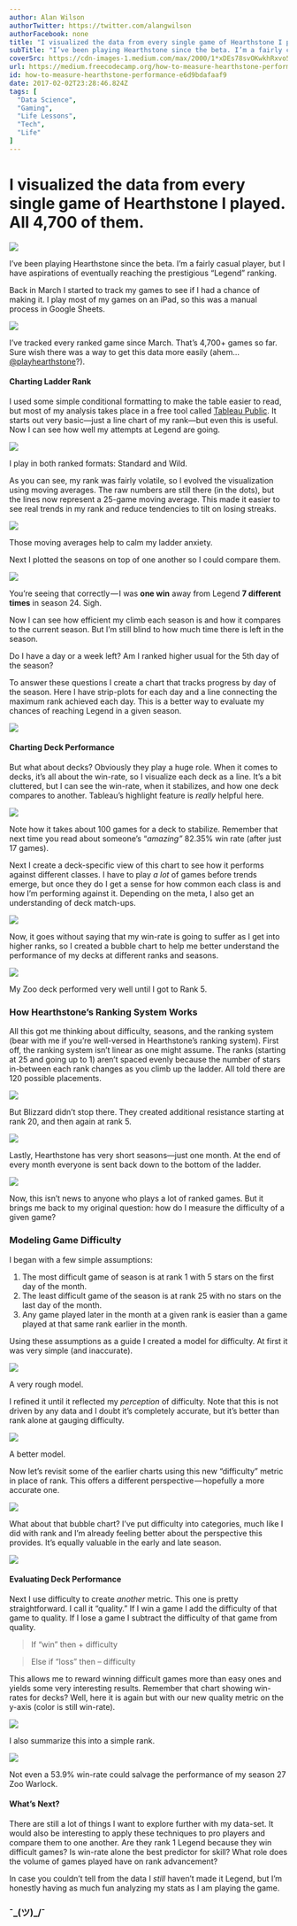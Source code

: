 ```yaml
---
author: Alan Wilson
authorTwitter: https://twitter.com/alangwilson
authorFacebook: none
title: "I visualized the data from every single game of Hearthstone I played. All 4,700 of them."
subTitle: "I’ve been playing Hearthstone since the beta. I’m a fairly casual player, but I have aspirations of eventually reaching the prestigious “..."
coverSrc: https://cdn-images-1.medium.com/max/2000/1*xDEs78svOKwkhRxvo5fqJQ.png
url: https://medium.freecodecamp.org/how-to-measure-hearthstone-performance-e6d9bdafaaf9
id: how-to-measure-hearthstone-performance-e6d9bdafaaf9
date: 2017-02-02T23:28:46.824Z
tags: [
  "Data Science",
  "Gaming",
  "Life Lessons",
  "Tech",
  "Life"
]
---
```

# I visualized the data from every single game of Hearthstone I played. All 4,700 of them.







![](https://cdn-images-1.medium.com/max/2000/1*xDEs78svOKwkhRxvo5fqJQ.png)







I’ve been playing Hearthstone since the beta. I’m a fairly casual player, but I have aspirations of eventually reaching the prestigious “Legend” ranking.

Back in March I started to track my games to see if I had a chance of making it. I play most of my games on an iPad, so this was a manual process in Google Sheets.







![](https://cdn-images-1.medium.com/max/2000/1*FE2ru-LYKO4LT8drPu4HSw.png)

I’ve tracked every ranked game since March. That’s 4,700+ games so far. Sure wish there was a way to get this data more easily (ahem… [@playhearthstone](https://twitter.com/playhearthstone)?).







#### Charting Ladder Rank

I used some simple conditional formatting to make the table easier to read, but most of my analysis takes place in a free tool called [Tableau Public](https://public.tableau.com/s/). It starts out very basic—just a line chart of my rank—but even this is useful. Now I can see how well my attempts at Legend are going.







![](https://cdn-images-1.medium.com/max/2000/1*eUPd9bj0AZVd8wJUjRpxaw.gif)

I play in both ranked formats: Standard and Wild.







As you can see, my rank was fairly volatile, so I evolved the visualization using moving averages. The raw numbers are still there (in the dots), but the lines now represent a 25-game moving average. This made it easier to see real trends in my rank and reduce tendencies to tilt on losing streaks.







![](https://cdn-images-1.medium.com/max/2000/1*rVAp8iH5isRTTHZ75tW3kg.png)

Those moving averages help to calm my ladder anxiety.







Next I plotted the seasons on top of one another so I could compare them.







![](https://cdn-images-1.medium.com/max/2000/1*jyaP313wCw85gzNATStZIw.png)

You’re seeing that correctly — I was **one win** away from Legend **7 different times** in season 24. Sigh.







Now I can see how efficient my climb each season is and how it compares to the current season. But I’m still blind to how much time there is left in the season.

Do I have a day or a week left? Am I ranked higher usual for the 5th day of the season?

To answer these questions I create a chart that tracks progress by day of the season. Here I have strip-plots for each day and a line connecting the maximum rank achieved each day. This is a better way to evaluate my chances of reaching Legend in a given season.



![](https://cdn-images-1.medium.com/max/1600/1*Q6kmTZfR1CkMIJkwQU3-cA.png)



#### Charting Deck Performance

But what about decks? Obviously they play a huge role. When it comes to decks, it’s all about the win-rate, so I visualize each deck as a line. It’s a bit cluttered, but I can see the win-rate, when it stabilizes, and how one deck compares to another. Tableau’s highlight feature is _really_ helpful here.







![](https://cdn-images-1.medium.com/max/2000/1*fIt0UCp_7m7yGDTgJch2QQ.gif)

Note how it takes about 100 games for a deck to stabilize. Remember that next time you read about someone’s “_amazing”_ 82.35% win rate (after just 17 games).







Next I create a deck-specific view of this chart to see how it performs against different classes. I have to play _a lot_ of games before trends emerge, but once they do I get a sense for how common each class is and how I’m performing against it. Depending on the meta, I also get an understanding of deck match-ups.







![](https://cdn-images-1.medium.com/max/2000/1*Jk6_kSSoURcKFjdx9RIVtA.png)







Now, it goes without saying that my win-rate is going to suffer as I get into higher ranks, so I created a bubble chart to help me better understand the performance of my decks at different ranks and seasons.







![](https://cdn-images-1.medium.com/max/2000/1*v02Rw12AwquYBE9X-AG0Tg.gif)

My Zoo deck performed very well until I got to Rank 5.







### How Hearthstone’s Ranking System Works

All this got me thinking about difficulty, seasons, and the ranking system (bear with me if you’re well-versed in Hearthstone’s ranking system). First off, the ranking system isn’t linear as one might assume. The ranks (starting at 25 and going up to 1) aren’t spaced evenly because the number of stars in-between each rank changes as you climb up the ladder. All told there are 120 possible placements.



![](https://cdn-images-1.medium.com/max/1600/1*K7Vy6YyYiQr-22Ix-M7x5w.png)



But Blizzard didn’t stop there. They created additional resistance starting at rank 20, and then again at rank 5.



![](https://cdn-images-1.medium.com/max/1600/1*CKEPWE0kJxcdpoCfmcFcaA.png)



Lastly, Hearthstone has very short seasons—just one month. At the end of every month everyone is sent back down to the bottom of the ladder.



![](https://cdn-images-1.medium.com/max/1600/1*BjNqtW1pOY0a1LBJfyNeuQ.png)



Now, this isn’t news to anyone who plays a lot of ranked games. But it brings me back to my original question: how do I measure the difficulty of a given game?

### Modeling Game Difficulty

I began with a few simple assumptions:

1.  The most difficult game of season is at rank 1 with 5 stars on the first day of the month.
2.  The least difficult game of the season is at rank 25 with no stars on the last day of the month.
3.  Any game played later in the month at a given rank is easier than a game played at that same rank earlier in the month.

Using these assumptions as a guide I created a model for difficulty. At first it was very simple (and inaccurate).



![](https://cdn-images-1.medium.com/max/1600/1*LR1hokqFnZG7QHZRNgm2bw.png)

A very rough model.



I refined it until it reflected my _perception_ of difficulty. Note that this is not driven by any data and I doubt it’s completely accurate, but it’s better than rank alone at gauging difficulty.



![](https://cdn-images-1.medium.com/max/1600/1*7ANzUK4kwiMTaPL2J4wp_g.png)

A better model.



Now let’s revisit some of the earlier charts using this new “difficulty” metric in place of rank. This offers a different perspective — hopefully a more accurate one.







![](https://cdn-images-1.medium.com/max/2000/1*7I7S-4pVn08oQh2lmiGCyg.gif)







What about that bubble chart? I’ve put difficulty into categories, much like I did with rank and I’m already feeling better about the perspective this provides. It’s equally valuable in the early and late season.







![](https://cdn-images-1.medium.com/max/2000/1*EfKS4hyOGUDmMygW9mI3wA.gif)







#### Evaluating Deck Performance

Next I use difficulty to create _another_ metric. This one is pretty straightforward. I call it “quality.” If I win a game I add the difficulty of that game to quality. If I lose a game I subtract the difficulty of that game from quality.

> If “win” then + difficulty

> Else if “loss” then – difficulty

This allows me to reward winning difficult games more than easy ones and yields some very interesting results. Remember that chart showing win-rates for decks? Well, here it is again but with our new quality metric on the y-axis (color is still win-rate).







![](https://cdn-images-1.medium.com/max/2000/1*-wk_gwdYk3bN9U6B6vVgeA.gif)







I also summarize this into a simple rank.







![](https://cdn-images-1.medium.com/max/2000/1*al2SuZkaxpyVigpUBitY7w.png)

Not even a 53.9% win-rate could salvage the performance of my season 27 Zoo Warlock.







#### What’s Next?

There are still a lot of things I want to explore further with my data-set. It would also be interesting to apply these techniques to pro players and compare them to one another. Are they rank 1 Legend because they win difficult games? Is win-rate alone the best predictor for skill? What role does the volume of games played have on rank advancement?

In case you couldn’t tell from the data I _still_ haven’t made it Legend, but I’m honestly having as much fun analyzing my stats as I am playing the game.

### ¯\_(ツ)_/¯








